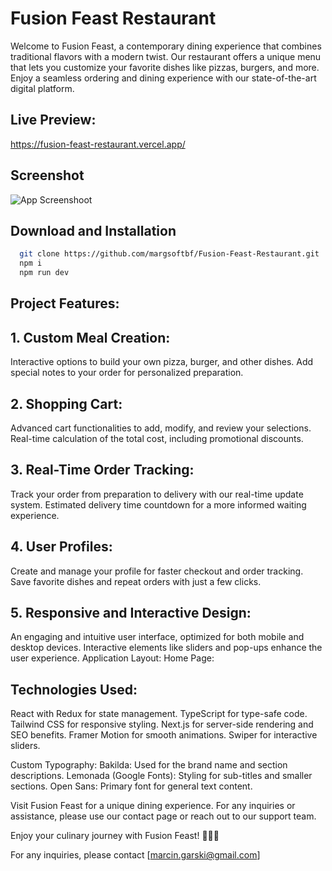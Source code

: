 # Fusion Feast Restaurant

Welcome to Fusion Feast, a contemporary dining experience that combines traditional flavors with a modern twist. Our restaurant offers a unique menu that lets you customize your favorite dishes like pizzas, burgers, and more. Enjoy a seamless ordering and dining experience with our state-of-the-art digital platform.

## Live Preview:

https://fusion-feast-restaurant.vercel.app/

## Screenshot

![App Screenshoot](https://margsoftbf.github.io/Portfolio/assets/FusionFeast.webp)

## Download and Installation

```bash
  git clone https://github.com/margsoftbf/Fusion-Feast-Restaurant.git
  npm i
  npm run dev
```

## Project Features:

## 1. Custom Meal Creation:

Interactive options to build your own pizza, burger, and other dishes.
Add special notes to your order for personalized preparation.

## 2. Shopping Cart:

Advanced cart functionalities to add, modify, and review your selections.
Real-time calculation of the total cost, including promotional discounts.

## 3. Real-Time Order Tracking:

Track your order from preparation to delivery with our real-time update system.
Estimated delivery time countdown for a more informed waiting experience.

## 4. User Profiles:

Create and manage your profile for faster checkout and order tracking.
Save favorite dishes and repeat orders with just a few clicks.

## 5. Responsive and Interactive Design:

An engaging and intuitive user interface, optimized for both mobile and desktop devices.
Interactive elements like sliders and pop-ups enhance the user experience.
Application Layout:
Home Page:

## Technologies Used:

React with Redux for state management.
TypeScript for type-safe code.
Tailwind CSS for responsive styling.
Next.js for server-side rendering and SEO benefits.
Framer Motion for smooth animations.
Swiper for interactive sliders.

Custom Typography:
Bakilda: Used for the brand name and section descriptions.
Lemonada (Google Fonts): Styling for sub-titles and smaller sections.
Open Sans: Primary font for general text content.

Visit Fusion Feast for a unique dining experience. For any inquiries or assistance, please use our contact page or reach out to our support team.

Enjoy your culinary journey with Fusion Feast! 🍔🍕🚀

For any inquiries, please contact [marcin.garski@gmail.com]
